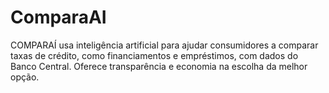 # ComparaAI
COMPARAÍ usa inteligência artificial para ajudar consumidores a comparar taxas de crédito, como financiamentos e empréstimos, com dados do Banco Central. Oferece transparência e economia na escolha da melhor opção.
